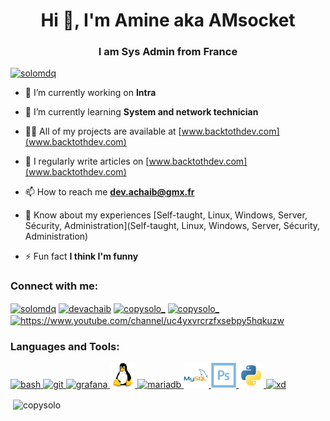 <h1 align="center">Hi 👋, I'm Amine aka AMsocket</h1>
<h3 align="center">I am Sys Admin from France</h3>

<p align="left"> <a href="https://twitter.com/solomdq" target="blank"><img src="https://img.shields.io/twitter/follow/solomdq?logo=twitter&style=for-the-badge" alt="solomdq" /></a> </p>

- 🔭 I’m currently working on **Intra**

- 🌱 I’m currently learning **System and network technician**

- 👨‍💻 All of my projects are available at [www.backtothdev.com](www.backtothdev.com)

- 📝 I regularly write articles on [www.backtothdev.com](www.backtothdev.com)

- 📫 How to reach me **dev.achaib@gmx.fr**

- 📄 Know about my experiences [Self-taught, Linux, Windows, Server, Sécurity, Administration](Self-taught, Linux, Windows, Server, Sécurity, Administration)

- ⚡ Fun fact **I think I'm funny**

<h3 align="left">Connect with me:</h3>
<p align="left">
<a href="https://twitter.com/solomdq" target="blank"><img align="center" src="https://raw.githubusercontent.com/rahuldkjain/github-profile-readme-generator/master/src/images/icons/Social/twitter.svg" alt="solomdq" height="30" width="40" /></a>
<a href="https://linkedin.com/in/devachaib" target="blank"><img align="center" src="https://raw.githubusercontent.com/rahuldkjain/github-profile-readme-generator/master/src/images/icons/Social/linked-in-alt.svg" alt="devachaib" height="30" width="40" /></a>
<a href="https://fb.com/copysolo_" target="blank"><img align="center" src="https://raw.githubusercontent.com/rahuldkjain/github-profile-readme-generator/master/src/images/icons/Social/facebook.svg" alt="copysolo_" height="30" width="40" /></a>
<a href="https://instagram.com/copysolo_" target="blank"><img align="center" src="https://raw.githubusercontent.com/rahuldkjain/github-profile-readme-generator/master/src/images/icons/Social/instagram.svg" alt="copysolo_" height="30" width="40" /></a>
<a href="https://www.youtube.com/c/https://www.youtube.com/channel/uc4yxvrcrzfxsebpy5hqkuzw" target="blank"><img align="center" src="https://raw.githubusercontent.com/rahuldkjain/github-profile-readme-generator/master/src/images/icons/Social/youtube.svg" alt="https://www.youtube.com/channel/uc4yxvrcrzfxsebpy5hqkuzw" height="30" width="40" /></a>
</p>

<h3 align="left">Languages and Tools:</h3>
<p align="left"> <a href="https://www.gnu.org/software/bash/" target="_blank" rel="noreferrer"> <img src="https://www.vectorlogo.zone/logos/gnu_bash/gnu_bash-icon.svg" alt="bash" width="40" height="40"/> </a> <a href="https://git-scm.com/" target="_blank" rel="noreferrer"> <img src="https://www.vectorlogo.zone/logos/git-scm/git-scm-icon.svg" alt="git" width="40" height="40"/> </a> <a href="https://grafana.com" target="_blank" rel="noreferrer"> <img src="https://www.vectorlogo.zone/logos/grafana/grafana-icon.svg" alt="grafana" width="40" height="40"/> </a> <a href="https://www.linux.org/" target="_blank" rel="noreferrer"> <img src="https://raw.githubusercontent.com/devicons/devicon/master/icons/linux/linux-original.svg" alt="linux" width="40" height="40"/> </a> <a href="https://mariadb.org/" target="_blank" rel="noreferrer"> <img src="https://www.vectorlogo.zone/logos/mariadb/mariadb-icon.svg" alt="mariadb" width="40" height="40"/> </a> <a href="https://www.mysql.com/" target="_blank" rel="noreferrer"> <img src="https://raw.githubusercontent.com/devicons/devicon/master/icons/mysql/mysql-original-wordmark.svg" alt="mysql" width="40" height="40"/> </a> <a href="https://www.photoshop.com/en" target="_blank" rel="noreferrer"> <img src="https://raw.githubusercontent.com/devicons/devicon/master/icons/photoshop/photoshop-line.svg" alt="photoshop" width="40" height="40"/> </a> <a href="https://www.python.org" target="_blank" rel="noreferrer"> <img src="https://raw.githubusercontent.com/devicons/devicon/master/icons/python/python-original.svg" alt="python" width="40" height="40"/> </a> <a href="https://www.adobe.com/products/xd.html" target="_blank" rel="noreferrer"> <img src="https://cdn.worldvectorlogo.com/logos/adobe-xd.svg" alt="xd" width="40" height="40"/> </a> </p>

<p>&nbsp;<img align="center" src="https://github-readme-stats.vercel.app/api?username=copysolo&show_icons=true&theme=dracula&locale=en" alt="copysolo" /></p>


<!--copysolo/copysolo is a ✨ special ✨ repository because its `README.md` (this file) appears on your GitHub profile.
You can click the Preview link to take a look at your changes.
--->
